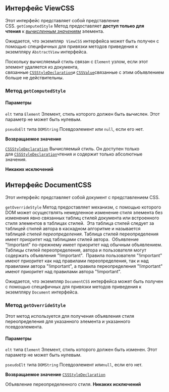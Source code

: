 ## Интерфейс ViewCSS 

Этот интерфейс представляет собой представление CSS. `getComputedStyle`
Метод предоставляет **доступ только для чтения** к [_вычисленным значениям_](http://www.w3.org/TR/1998/REC-CSS2-19980512/cascade.html#computed-value) элемента.

Ожидается, что экземпляр  `ViewCSS` интерфейса может быть получен с помощью специфичных для привязки методов приведения к экземпляру `AbstractView` интерфейса.

Поскольку вычисляемый стиль связан с `Element` узлом, если этот элемент удаляется из документа, связанные [`CSSStyleDeclaration`](https://www.w3.org/TR/DOM-Level-2-Style/css.html#CSS-CSSStyleDeclaration)и [`CSSValue`](https://www.w3.org/TR/DOM-Level-2-Style/css.html#CSS-CSSValue)связанные с этим объявлением больше не действительны.

### Метод `getComputedStyle`
#### **Параметры**

`elt` типа `Element`
Элемент, стиль которого должен быть вычислен. Этот параметр не может быть нулевым.  

`pseudoElt` типа `DOMString`
Псевдоэлемент или `null`, если его нет.  

**Возвращаемое значение**

[`CSSStyleDeclaration`](https://www.w3.org/TR/DOM-Level-2-Style/css.html#CSS-CSSStyleDeclaration)
Вычисляемый стиль. Он доступен только для [`CSSStyleDeclaration`](https://www.w3.org/TR/DOM-Level-2-Style/css.html#CSS-CSSStyleDeclaration)чтения и содержит только абсолютные значения.

**Никаких исключений**

## Интерфейс DocumentCSS

Этот интерфейс представляет собой документ с представлением CSS.

`getOverrideStyle`
Метод предоставляет механизм, с помощью которого DOM может осуществлять немедленное изменение стиля элемента без изменения явно связанных таблиц стилей документа или встроенного стиля элементов в таблицах стилей. 
Эта таблица стилей следует за таблицей стилей автора в каскадном алгоритме и называется таблицей _стилей переопределения_. Таблица стилей переопределения имеет приоритет над таблицами стилей автора. 
Объявление "!important" по-прежнему имеет приоритет над обычным объявлением. 
Таблицы стилей переопределения, автора и пользователя могут содержать объявления "!important". 
Правила пользователя "!important" имеют приоритет как над правилами переопределения, так и над правилами автора "!important", а правила переопределения "!important" имеют приоритет над правилами автора "!important".

Ожидается, что экземпляр `DocumentCSS` интерфейса может быть получен с помощью специфичных для привязки методов приведения к экземпляру `Document` интерфейса.
  
### Метод `getOverrideStyle`

Этот метод используется для получения объявления стиля переопределения для указанного элемента и указанного псевдоэлемента.

#### Параметры

`elt` типа `Element`
Элемент, стиль которого должен быть изменен. Этот параметр не может быть нулевым.  

`pseudoElt` типа `DOMString`
Псевдоэлемент или`null`, если его нет.  

**Возвращаемое значение**
[`CSSStyleDeclaration`](https://www.w3.org/TR/DOM-Level-2-Style/css.html#CSS-CSSStyleDeclaration)

Объявление переопределенного стиля.
**Никаких исключений**